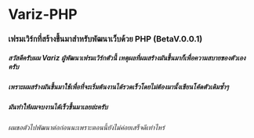 <h1>Variz-PHP</h1>
<h3>เฟรมเวิร์กที่สร้างขึ้นมาสำหรับพัฒนาเว็บด้วย PHP (BetaV.0.0.1)</h3>

<h5>สวัสดีครับผม Variz ผู้พัฒนาเฟรมเวิร์กตัวนี้ เหตุผลที่ผมสร้างมันขึ้นมาก็เพื่อความสบายของตัวเองครับ</h5>
<h5>เพราะผมสร้างมันขึ้นมาใช้เพื่อที่จะเริ่มต้นงานได้รวดเร็วโดยไม่ต้องมานั้งเขียนโค้ดตัวเดิมซํ้าๆ</h5>
<h5>มันทำให้ผมจบงานได้เร็วขึ้นมาเลยล่ะครับ</h5>
<h6>ผมขอตัวไปพัฒนาต่อก่อนนะเพราะตอนนี้ยังไม่ค่อยเสร็จดีเท่าไหร่</h6>

